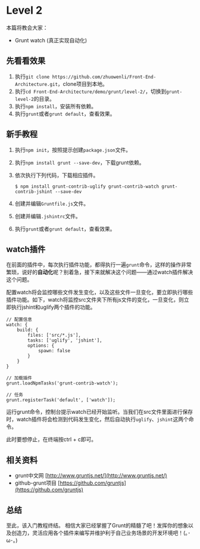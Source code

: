 # Level 2

本篇将教会大家：

- Grunt watch (真正实现自动化)

## 先看看效果

1. 执行`git clone https://github.com/zhuowenli/Front-End-Architecture.git`，clone项目到本地。
2. 执行`cd Front-End-Architecture/demo/grunt/level-2/`，切换到`grunt-level-2`的目录。
3. 执行`npm install`，安装所有依赖。
4. 执行`grunt`或者`grunt default`，查看效果。

## 新手教程

1. 执行`npm init`，按照提示创建`package.json`文件。
2. 执行`npm install grunt --save-dev`，下载grunt依赖。
3. 依次执行下列代码，下载相应插件。

	```
	$ npm install grunt-contrib-uglify grunt-contrib-watch grunt-contrib-jshint --save-dev
	```

4. 创建并编辑`Gruntfile.js`文件。
5. 创建并编辑`.jshintrc`文件。
6. 执行`grunt`或者`grunt default`，查看效果。

## watch插件

在前面的插件中，每次执行插件功能，都得执行一遍`grunt`命令，这样的操作非常繁琐，说好的**自动化**呢？别着急，接下来就解决这个问题——通过watch插件解决这个问题。

配置watch将会监控哪些文件发生变化，以及这些文件一旦变化，要立即执行哪些插件功能。如下，watch将监控src文件夹下所有js文件的变化，一旦变化，则立即执行jshint和uglify两个插件的功能。

	// 配置信息
	watch: {
    	build: {
    		files: ['src/*.js'],
    		tasks: ['uglify', 'jshint'],
    		options: {
    			spawn: false
    		}
    	}
    }

	// 加载插件
    grunt.loadNpmTasks('grunt-contrib-watch');

    // 任务
    grunt.registerTask('default', ['watch']);

运行grunt命令，控制台提示watch已经开始监听。当我们在src文件里面进行保存时，watch插件将会检测到代码发生变化，然后自动执行`uglify`、`jshint`这两个命令。

此时要想停止，在终端按ctrl + c即可。

## 相关资料

- grunt中文网 [http://www.gruntjs.net/](http://www.gruntjs.net/)
- github-grunt项目 [https://github.com/gruntjs](https://github.com/gruntjs)

## 总结

至此，该入门教程终结。 相信大家已经掌握了Grunt的精髓了吧！发挥你的想象以及创造力，灵活应用各个插件来编写并维护利于自己业务场景的开发环境吧！(｡･ω･｡)

